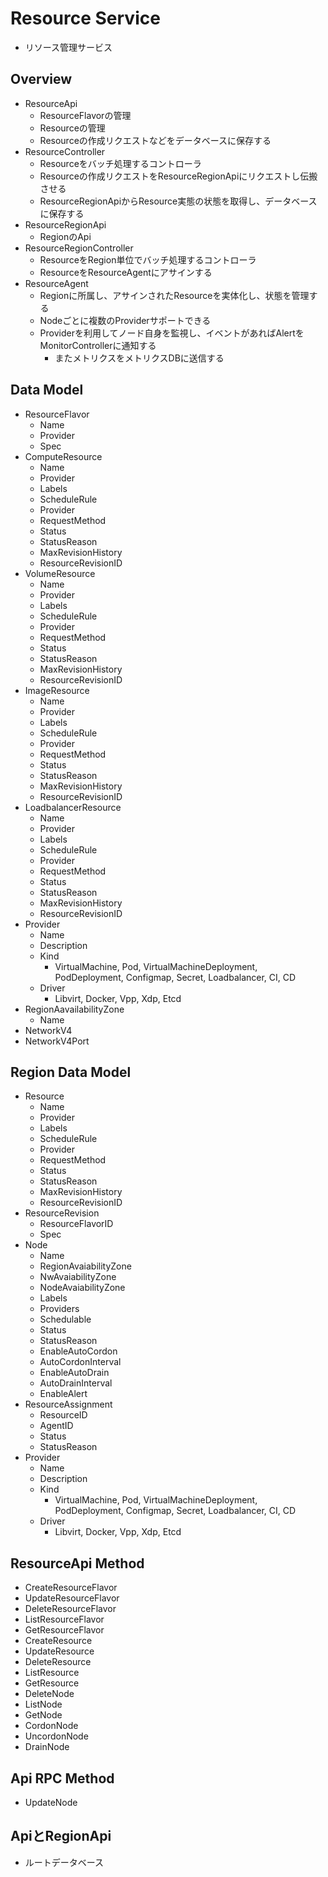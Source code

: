 # Resource Service
* リソース管理サービス


## Overview
* ResourceApi
    * ResourceFlavorの管理
    * Resourceの管理
    * Resourceの作成リクエストなどをデータベースに保存する
* ResourceController
    * Resourceをバッチ処理するコントローラ
    * Resourceの作成リクエストをResourceRegionApiにリクエストし伝搬させる
    * ResourceRegionApiからResource実態の状態を取得し、データベースに保存する
* ResourceRegionApi
    * RegionのApi
* ResourceRegionController
    * ResourceをRegion単位でバッチ処理するコントローラ
    * ResourceをResourceAgentにアサインする
* ResourceAgent
    * Regionに所属し、アサインされたResourceを実体化し、状態を管理する
    * Nodeごとに複数のProviderサポートできる
    * Providerを利用してノード自身を監視し、イベントがあればAlertをMonitorControllerに通知する
        * またメトリクスをメトリクスDBに送信する


## Data Model
* ResourceFlavor
    * Name
    * Provider
    * Spec
* ComputeResource
    * Name
    * Provider
    * Labels
    * ScheduleRule
    * Provider
    * RequestMethod
    * Status
    * StatusReason
    * MaxRevisionHistory
    * ResourceRevisionID
* VolumeResource
    * Name
    * Provider
    * Labels
    * ScheduleRule
    * Provider
    * RequestMethod
    * Status
    * StatusReason
    * MaxRevisionHistory
    * ResourceRevisionID
* ImageResource
    * Name
    * Provider
    * Labels
    * ScheduleRule
    * Provider
    * RequestMethod
    * Status
    * StatusReason
    * MaxRevisionHistory
    * ResourceRevisionID
* LoadbalancerResource
    * Name
    * Provider
    * Labels
    * ScheduleRule
    * Provider
    * RequestMethod
    * Status
    * StatusReason
    * MaxRevisionHistory
    * ResourceRevisionID
* Provider
    * Name
    * Description
    * Kind
        * VirtualMachine, Pod, VirtualMachineDeployment, PodDeployment, Configmap, Secret, Loadbalancer, CI, CD
    * Driver
        * Libvirt, Docker, Vpp, Xdp, Etcd
* RegionAavailabilityZone
    * Name
* NetworkV4
* NetworkV4Port


## Region Data Model
* Resource
    * Name
    * Provider
    * Labels
    * ScheduleRule
    * Provider
    * RequestMethod
    * Status
    * StatusReason
    * MaxRevisionHistory
    * ResourceRevisionID
* ResourceRevision
    * ResourceFlavorID
    * Spec
* Node
    * Name
    * RegionAvaiabilityZone
    * NwAvaiabilityZone
    * NodeAvaiabilityZone
    * Labels
    * Providers
    * Schedulable
    * Status
    * StatusReason
    * EnableAutoCordon
    * AutoCordonInterval
    * EnableAutoDrain
    * AutoDrainInterval
    * EnableAlert
* ResourceAssignment
    * ResourceID
    * AgentID
    * Status
    * StatusReason
* Provider
    * Name
    * Description
    * Kind
        * VirtualMachine, Pod, VirtualMachineDeployment, PodDeployment, Configmap, Secret, Loadbalancer, CI, CD
    * Driver
        * Libvirt, Docker, Vpp, Xdp, Etcd


## ResourceApi Method
* CreateResourceFlavor
* UpdateResourceFlavor
* DeleteResourceFlavor
* ListResourceFlavor
* GetResourceFlavor
* CreateResource
* UpdateResource
* DeleteResource
* ListResource
* GetResource
* DeleteNode
* ListNode
* GetNode
* CordonNode
* UncordonNode
* DrainNode


## Api RPC Method
* UpdateNode


## ApiとRegionApi
* ルートデータベース

